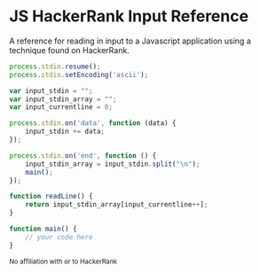 # JS HackerRank Input Reference

A reference for reading in input to a Javascript application using a technique found on HackerRank.

```js
process.stdin.resume();
process.stdin.setEncoding('ascii');

var input_stdin = "";
var input_stdin_array = "";
var input_currentline = 0;

process.stdin.on('data', function (data) {
    input_stdin += data;
});

process.stdin.on('end', function () {
    input_stdin_array = input_stdin.split("\n");
    main();    
});

function readLine() {
    return input_stdin_array[input_currentline++];
}

function main() {
	// your code here
}
``` 


<small>No affiliation with or to HackerRank</small>